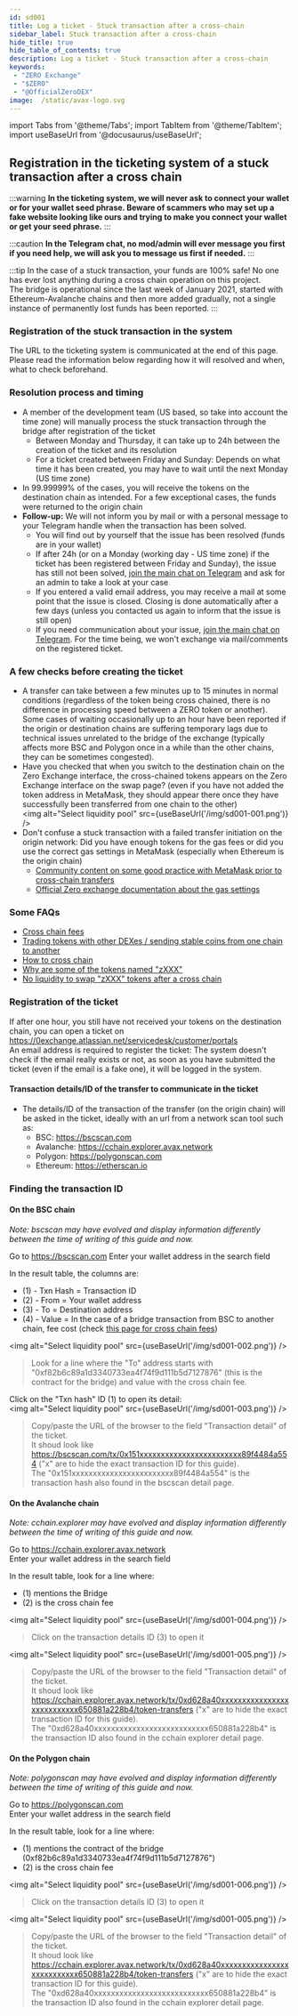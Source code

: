 ```yaml
---
id: sd001
title: Log a ticket - Stuck transaction after a cross-chain
sidebar_label: Stuck transaction after a cross-chain
hide_title: true
hide_table_of_contents: true
description: Log a ticket - Stuck transaction after a cross-chain
keywords:
 - "ZERO Exchange"
 - "$ZERO"
 - "@OfficialZeroDEX"
image:  /static/avax-logo.svg
---
```



import Tabs from '@theme/Tabs';
import TabItem from '@theme/TabItem';
import useBaseUrl from '@docusaurus/useBaseUrl';


## Registration in the ticketing system of a stuck transaction after a cross chain

:::warning
__In the ticketing system, we will never ask to connect your wallet or for your wallet seed phrase.  Beware of scammers who may set up a fake website looking like ours and trying to make you connect your wallet or get your seed phrase.__
:::

:::caution
__In the Telegram chat, no mod/admin will ever message you first if you need help, we will ask you to message us first if needed.__ 
:::

:::tip
In the case of a stuck transaction, your funds are 100% safe!  No one has ever lost anything during a cross chain operation on this project.  
The bridge is operational since the last week of January 2021, started with Ethereum-Avalanche chains and then more added gradually, not a single instance of permanently lost funds has been reported.
:::

### Registration of the stuck transaction in the system
The URL to the ticketing system is communicated at the end of this page.  
Please read the information below regarding how it will resolved and when, what to check beforehand.

### Resolution process and timing
* A member of the development team (US based, so take into account the time zone) will manually process the stuck transaction through the bridge after registration of the ticket
  * Between Monday and Thursday, it can take up to 24h between the creation of the ticket and its resolution
  * For a ticket created between Friday and Sunday: Depends on what time it has been created, you may have to wait until the next Monday (US time zone)
* In 99.99999% of the cases, you will receive the tokens on the destination chain as intended.  For a few exceptional cases, the funds were returned to the origin chain
* __Follow-up:__ We will not inform you by mail or with a personal message to your Telegram handle when the transaction has been solved.
  * You will find out by yourself that the issue has been resolved (funds are in your wallet)
  * If after 24h (or on a Monday (working day - US time zone) if the ticket has been registered between Friday and Sunday), the issue has still not been solved, [join the main chat on Telegram](https://t.me/ZeroExchangeCommunity) and ask for an admin to take a look at your case 
  * If you entered a valid email address, you may receive a mail at some point that the issue is closed.  Closing is done automatically after a few days (unless you contacted us again to inform that the issue is still open)
  * If you need communication about your issue, [join the main chat on Telegram](https://t.me/ZeroExchangeCommunity).  For the time being, we won't exchange via mail/comments on the registered ticket. 


### A few checks before creating the ticket
* A transfer can take between a few minutes up to 15 minutes in normal conditions (regardless of the token being cross chained, there is no difference in processing speed between a ZERO token or another).  
Some cases of waiting occasionally up to an hour have been reported if the origin or destination chains are suffering temporary lags due to technical issues unrelated to the bridge of the exchange (typically affects more BSC and Polygon once in a while than the other chains, they can be sometimes congested).
* Have you checked that when you switch to the destination chain on the Zero Exchange interface, the cross-chained tokens appears on the Zero Exchange interface on the swap page? (even if you have not added the token address in MetaMask, they should appear there once they have successfully been transferred from one chain to the other)  
<img alt="Select liquidity pool" src={useBaseUrl('/img/sd001-001.png')} />
* Don't confuse a stuck transaction with a failed transfer initiation on the origin network: Did you have enough tokens for the gas fees or did you use the correct gas settings in MetaMask (especially when Ethereum is the origin chain)
  * [Community content on some good practice with MetaMask prior to cross-chain transfers](https://0.masternode.io/docs/eth#cross-chain-transfers)
  * [Official Zero exchange documentation about the gas settings](https://0-exchange.gitbook.io/0-exchange-docs/pinned/transaction-fails) 

### Some FAQs
* [Cross chain fees](../zerobridge.md)
* [Trading tokens with other DEXes / sending stable coins from one chain to another](../faq/faq006.md)
* [How to cross chain](../faq/faq023.md)
* [Why are some of the tokens named "zXXX"](../faq/faq005.md)
* [No liquidity to swap "zXXX" tokens after a cross chain](../faq/faq026.md)

### Registration of the ticket
If after one hour, you still have not received your tokens on the destination chain, you can open a ticket on https://0exchange.atlassian.net/servicedesk/customer/portals  
An email address is required to register the ticket: The system doesn't check if the email really exists or not, as soon as you have submitted the ticket (even if the email is a fake one), it will be logged in the system.

#### Transaction details/ID of the transfer to communicate in the ticket
* The details/ID of the transaction of the transfer (on the origin chain) will be asked in the ticket, ideally with an url from a network scan tool such as:
  * BSC: https://bscscan.com
  * Avalanche: https://cchain.explorer.avax.network
  * Polygon: https://polygonscan.com
  * Ethereum: https://etherscan.io


### Finding the transaction ID 

#### On the BSC chain
_Note:  bscscan may have evolved and display information differently between the time of writing of this guide and now._

Go to https://bscscan.com
Enter your wallet address in the search field


In the result table, the columns are:
* (1) - Txn Hash = Transaction ID
* (2) - From = Your wallet address
* (3) - To = Destination address
* (4) - Value = In the case of a bridge transaction from BSC to another chain, fee cost (check [this page for cross chain fees](../zerobridge.md)) 

<img alt="Select liquidity pool" src={useBaseUrl('/img/sd001-002.png')} />

> Look for a line where the "To" address starts with "0xf82b6c89a1d3340733ea4f74f9d111b5d7127876" (this is the contract for the bridge) and value with the cross chain fee.  

Click on the "Txn hash" ID (1) to open its detail:  
<img alt="Select liquidity pool" src={useBaseUrl('/img/sd001-003.png')} />

> Copy/paste the URL of the browser to the field "Transaction detail" of the ticket.  
> It shoud look like https://bscscan.com/tx/0x151xxxxxxxxxxxxxxxxxxxxxxxx89f4484a554 ("x" are to hide the exact transaction ID for this guide).  
> The "0x151xxxxxxxxxxxxxxxxxxxxxxxx89f4484a554" is the transaction hash also found in the bscscan detail page.  


#### On the Avalanche chain
_Note:  cchain.explorer may have evolved and display information differently between the time of writing of this guide and now._

Go to https://cchain.explorer.avax.network  
Enter your wallet address in the search field  

In the result table, look for a line where:
* (1) mentions the Bridge
* (2) is the cross chain fee  

<img alt="Select liquidity pool" src={useBaseUrl('/img/sd001-004.png')} />
> Click on the transaction details ID (3) to open it  


<img alt="Select liquidity pool" src={useBaseUrl('/img/sd001-005.png')} />
> Copy/paste the URL of the browser to the field "Transaction detail" of the ticket.  
> It shoud look like https://cchain.explorer.avax.network/tx/0xd628a40xxxxxxxxxxxxxxxxxxxxxxxxxxx650881a228b4/token-transfers ("x" are to hide the exact transaction ID for this guide).  
> The "0xd628a40xxxxxxxxxxxxxxxxxxxxxxxxxxx650881a228b4" is the transaction ID also found in the cchain explorer detail page.  


#### On the Polygon chain
_Note:  polygonscan may have evolved and display information differently between the time of writing of this guide and now._

Go to https://polygonscan.com  
Enter your wallet address in the search field  

In the result table, look for a line where:
* (1) mentions the contract of the bridge (0xf82b6c89a1d3340733ea4f74f9d111b5d7127876")
* (2) is the cross chain fee  

<img alt="Select liquidity pool" src={useBaseUrl('/img/sd001-006.png')} />
> Click on the transaction details ID (3) to open it  


<img alt="Select liquidity pool" src={useBaseUrl('/img/sd001-005.png')} />
> Copy/paste the URL of the browser to the field "Transaction detail" of the ticket.  
> It shoud look like https://cchain.explorer.avax.network/tx/0xd628a40xxxxxxxxxxxxxxxxxxxxxxxxxxx650881a228b4/token-transfers ("x" are to hide the exact transaction ID for this guide).  
> The "0xd628a40xxxxxxxxxxxxxxxxxxxxxxxxxxx650881a228b4" is the transaction ID also found in the cchain explorer detail page.  

